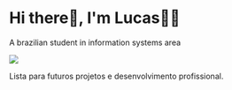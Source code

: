 # Hi there👋, I'm Lucas🙋‍♂️
A brazilian student in information systems area </br>

<img loading="lazy" src="http://img.shields.io/static/v1?label=STATUS&message=EM%20DESENVOLVIMENTO&color=GREEN&style=for-the-badge"/>

</br>

Lista para futuros projetos e desenvolvimento profissional.

